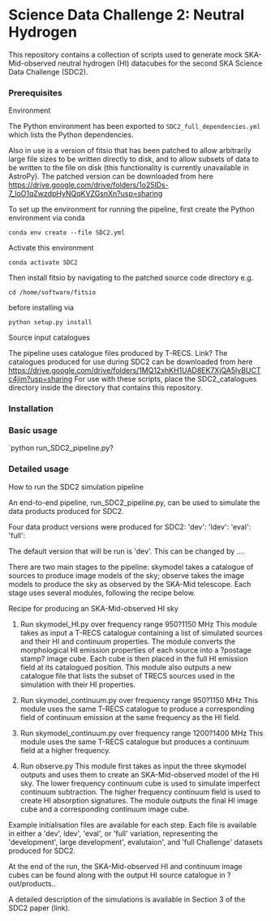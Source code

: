 # Science Data Challenge 2: Neutral Hydrogen

This repository contains a collection of scripts used to generate mock SKA-Mid-observed neutral hydrogen (HI) datacubes for the second SKA Science Data Challenge (SDC2).

### Prerequisites

Environment

The Python environment has been exported to `SDC2_full_dependencies.yml` which lists the Python dependencies.

Also in use is a version of fitsio that has been patched to allow arbitrarily large file sizes to be written directly to disk, and to allow subsets of data to be written to the file on disk (this functionality is currently unavailable in AstroPy). The patched version can be downloaded from here https://drive.google.com/drive/folders/1o25lDs-7_loO1qZwzdpHyNQqKVZGsnXn?usp=sharing

To set up the environment for running the pipeline, first create the Python environment via conda

`conda env create --file SDC2.yml`

Activate this environment

`conda activate SDC2`

Then install fitsio by navigating to the patched source code directory e.g.

`cd /home/software/fitsio`

before installing via

`python setup.py install`

Source input catalogues

The pipeline uses catalogue files produced by T-RECS. Link? The catalogues produced for use during SDC2 can be downloaded from here  https://drive.google.com/drive/folders/1MQ12xhKH1UAD8EK7XjQA5lyBUCTc4jim?usp=sharing For use with these scripts, place the SDC2_catalogues directory inside the directory that contains this repository.


### Installation






### Basic usage

`python run_SDC2_pipeline.py?


### Detailed usage

How to run the SDC2 simulation pipeline

An end-to-end pipeline, run_SDC2_pipeline.py, can be used to simulate the data products produced for SDC2. 

Four data product versions were produced for SDC2:
'dev': 
'ldev':
'eval':
'full':

The default version that will be run is 'dev'. This can be changed by ....

There are two main stages to the pipeline: skymodel takes a catalogue of sources to produce image models of the sky;  observe takes the image models to produce the sky as observed by the SKA-Mid telescope. Each stage uses several modules, following the recipe below.

Recipe for producing an SKA-Mid-observed HI sky

1. Run skymodel_HI.py over frequency range 950?1150 MHz
This module takes as input a T-RECS catalogue containing a list of simulated sources and their HI and continuum properties. The module converts the morphological HI emission properties of each source into a ?postage stamp? image cube. Each cube is then placed in the full HI emission field at its catalogued position. This module also outputs a new catalogue file that lists the subset of TRECS sources used in the simulation with their HI properties.

2. Run skymodel_continuum.py over frequency range 950?1150 MHz
This module uses the same T-RECS catalogue to produce a corresponding field of continuum emission at the same frequency as the HI field. 

3. Run skymodel_continuum.py over frequency range 1200?1400 MHz
This module uses the same T-RECS catalogue but produces a continuum field at a higher frequency. 

4. Run observe.py
This module first takes as input the three skymodel outputs and uses them to create an SKA-Mid-observed model of the HI sky.  The lower frequency continuum cube is used to simulate imperfect continuum subtraction. The higher frequency continuum field is used to create HI absorption signatures. The module outputs the final HI image cube and a corresponding continuum image cube.
 
Example initialisation files are available for each step. Each file is available in either a 'dev', ldev', 'eval', or 'full' variation, representing the 'development', large development', evalutaion', and 'full Challenge' datasets produced for SDC2.

At the end of the run, the SKA-Mid-observed HI and continuum image cubes can be found along with the output HI source catalogue in ?out/products..

A detailed description of the simulations is available in Section 3 of the SDC2 paper (link).




